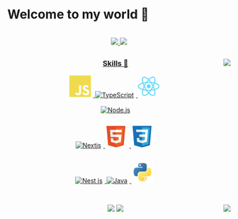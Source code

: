 
# **Welcome to my world 🌹**
</br>

<div align="center">
  <a href="https://github.com/nanasaria">
  <img height="200em" src="https://github-readme-stats.vercel.app/api?username=nanasaria&show_icons=true&theme=radical&include_all_commits=true&count_private=true"/>
  <img height="200em" src="https://github-readme-stats.vercel.app/api/top-langs/?username=nanasaria&layout=compact&langs_count=7&theme=radical"/>
</div>

##

<p align="center">
  <img height="300em" align="right" src="https://media3.giphy.com/media/v1.Y2lkPTc5MGI3NjExMGhhYm53bmU1dnNzbnh0M2NwYmoyNDgzNnY1ang4MGJyN3o2bTlzNCZlcD12MV9pbnRlcm5hbF9naWZfYnlfaWQmY3Q9Zw/ifXKxwJV161o3br4Si/giphy.gif"/>
</p>
<div align="center" style="margin-bottom:"10px";">
  <h3>Skills 🌹</h3>
  <img alt="JavaScript" height="50" style="margin-right: 5px;" src="https://raw.githubusercontent.com/devicons/devicon/master/icons/javascript/javascript-plain.svg" />
  <img alt="TypeScript" height="50" style="margin-right: 5px;" src="https://bognarjunior.files.wordpress.com/2018/09/typescript.png" />
  <img alt="React" height="50" style="margin-right: 5px;" src="https://raw.githubusercontent.com/devicons/devicon/master/icons/react/react-original.svg" />
</div>
</br>
<div align="center" style="margin-bottom: 10px;">
  <img alt="Node.js" height="47" style="margin: 0 45px;" src="https://user-images.githubusercontent.com/85569222/218597645-5c340056-21c5-4650-9dbb-df7fac055b67.png" />
</div>
</br>
<div align="center" style="margin-bottom: 10px;">
  <img alt="Nextjs" height="50" style="margin-right: 5px;" src="https://img.icons8.com/fluent-systems-filled/200/FFFFFF/nextjs.png" />
  <img alt="HTML" height="50" style="margin-right: 5px;" src="https://raw.githubusercontent.com/devicons/devicon/master/icons/html5/html5-original.svg" />
  <img alt="CSS" height="50" style="margin-right: 5px;" src="https://raw.githubusercontent.com/devicons/devicon/master/icons/css3/css3-original.svg" />
</div>
</br>
<div align="center">
  <img alt="Nest js" height="50" style="margin-right: 5px;" src="https://github.com/user-attachments/assets/d7734c32-d83e-4714-abdb-b6bad2b38867" />
  <img alt="Java" height="50" style="margin-right: 5px;" src="https://cdn-icons-png.flaticon.com/512/226/226777.png" />
  <img alt="Python" height="50" style="margin-right: 5px;" src="https://raw.githubusercontent.com/devicons/devicon/master/icons/python/python-original.svg" />
</div>
</br>

##
 
<div> 
  <img align="right" height="300em" src="https://media0.giphy.com/media/v1.Y2lkPTc5MGI3NjExc2NsMXR0emRxajI2bTNlcXA3czd4NzdldXR5NnN2eXJvYTE4ZmswdSZlcD12MV9pbnRlcm5hbF9naWZfYnlfaWQmY3Q9Zw/JThrOPi3Iy6pxYMPMP/giphy.gif"/>
  <div align="center">
    <a href = "mailto:nayaranasariasoares@gmail.com"><img height="51.5em" src="https://img.shields.io/badge/-Gmail-%23333?style=for-the-badge&logo=gmail&logoColor=white" target="_blank"></a>
  <a href="https://www.linkedin.com/in/nayaranasaria" target="_blank"><img height="50em" src="https://img.shields.io/badge/-LinkedIn-%230077B5?style=for-the-badge&logo=linkedin&logoColor=white" target="_blank"></a> 
  </div>
</div>


